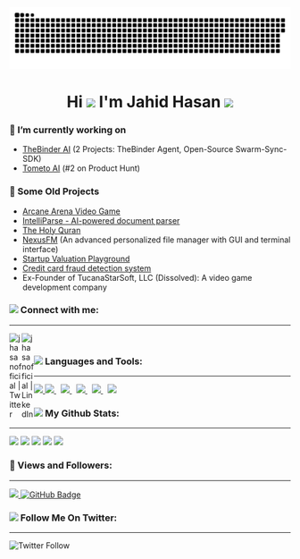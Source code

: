 <div align="center">
  <img src="https://raw.githubusercontent.com/Achuan-2/Achuan-2/main/assets/github-contribution-grid-snake.svg" >
</div>


<h1 align="center">
  Hi <img src="https://emojis.slackmojis.com/emojis/images/1536351075/4594/blob-wave.gif?1536351075" width="40"/> I'm Jahid Hasan 
  <img src="https://media.giphy.com/media/mGcNjsfWAjY5AEZNw6/giphy.gif" width="60"/>
</h1>


### 🔭 I’m currently working on 

- [TheBinder AI](https://github.com/TheBinder-AI) (2 Projects: TheBinder Agent, Open-Source Swarm-Sync-SDK)
- [Tometo AI](https://tometoai.com/) (#2 on Product Hunt)

### 🔨 Some Old Projects

- [Arcane Arena Video Game](https://store.steampowered.com/app/2504810/Arcane_Arena/)
- [IntelliParse - AI-powered document parser](https://intelliparse.vercel.app/)
- [The Holy Quran](https://quran-xi-black.vercel.app/)
- [NexusFM](https://pypi.org/project/nexusfm/) (An advanced personalized file manager with GUI and terminal interface)
- [Startup Valuation Playground](https://startupvaluationcalculation.vercel.app/)
- [Credit card fraud detection system](https://github.com/jahidhasanlinix/FraudDetectApp)
- Ex-Founder of TucanaStarSoft, LLC (Dissolved): A video game development company

### <img src="https://emojis.slackmojis.com/emojis/images/1621024394/39092/cat-roll.gif?1621024394" width="27" /> Connect with me:
---
[<img align="left" alt="jhasanofficial | Twitter" width="22px" src="https://cdn.jsdelivr.net/npm/simple-icons@v3/icons/twitter.svg" />][twitter]
[<img align="left" alt="jhasanofficial | LinkedIn" width="22px" src="https://cdn.jsdelivr.net/npm/simple-icons@v3/icons/linkedin.svg" />][linkedin]
<br />

### <img src="https://emojis.slackmojis.com/emojis/images/1494533524/2240/programmer.gif?1494533524" width="30"> Languages and Tools:
---
<p align="left"> 
    <a href="https://www.python.org" target="_blank"> <img src="https://img.icons8.com/color/48/000000/python.png"/> </a>
    <a style="padding-right:8px;" href="https://www.mysql.com/" target="_blank"> <img src="https://img.icons8.com/color/48/000000/mysql-logo.png"/> </a>
    <a style="padding-right:8px;" href="https://www.linux.org/" target="_blank"> <img src="https://img.icons8.com/color/48/000000/linux.png"/> </a>
    <a style="padding-right:8px;" href="https://aws.amazon.com/" target="_blank"> <img src="https://img.icons8.com/color/48/000000/amazon-web-services.png"/> </a>
    <a style="padding-right:8px;" href="https://www.office.com/" target="_blank"> <img src="https://img.icons8.com/color/48/000000/office-365.png"/> </a>
    <a style="padding-right:8px;" href="https://www.tableau.com/" target="_blank"> <img src="https://img.icons8.com/color/50/000000/tableau-software.png"/> </a>
</p>

### <img src="https://emojis.slackmojis.com/emojis/images/1613746769/13611/stock_up.gif?1613746769" width="26"> My Github Stats:
---

![](https://github-profile-summary-cards.vercel.app/api/cards/profile-details?username=jahidhasanlinix&theme=github_dark)
![](https://github-profile-summary-cards.vercel.app/api/cards/repos-per-language?username=jahidhasanlinix&theme=github_dark)
![](https://github-profile-summary-cards.vercel.app/api/cards/most-commit-language?username=jahidhasanlinix&theme=github_dark)
![](https://github-profile-summary-cards.vercel.app/api/cards/stats?username=jahidhasanlinix&theme=github_dark)
![](https://github-profile-summary-cards.vercel.app/api/cards/productive-time?username=jahidhasanlinix&theme=github_dark)

### :hugs: Views and Followers:
---
<a href="https://github.com/jahidhasanlinix/github-profile-views-counter">
    <img src="https://komarev.com/ghpvc/?username=jahidhasanlinix">
</a>
<a href="https://github.com/jahidhasanlinix?tab=followers"><img src="https://img.shields.io/github/followers/jahidhasanlinix?label=Followers&style=flat-square" alt="GitHub Badge"></a>

### <img src="https://emojis.slackmojis.com/emojis/images/1582776773/7926/twitter.png?1582776773" width="26"> Follow Me On Twitter:
---
![Twitter Follow](https://img.shields.io/twitter/follow/jhasanofficial?style=for-the-badge)


[twitter]: https://twitter.com/jhasanofficial
[linkedin]: https://www.linkedin.com/in/jhasanofficial/
